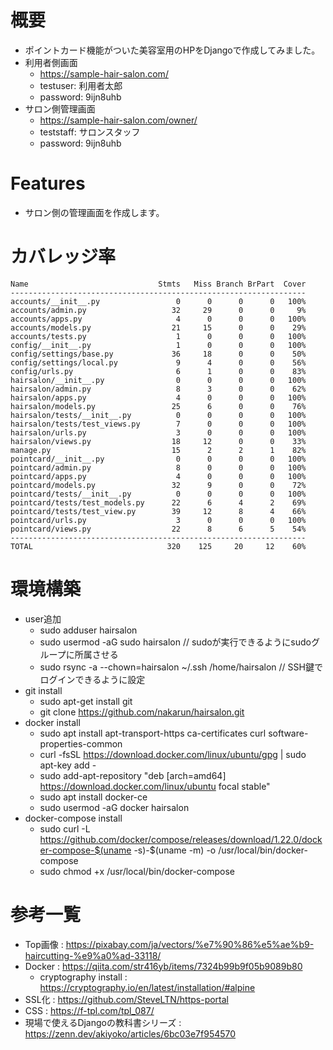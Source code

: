 # 概要
- ポイントカード機能がついた美容室用のHPをDjangoで作成してみました。
- 利用者側画面
  - https://sample-hair-salon.com/
  - testuser: 利用者太郎
  - password: 9ijn8uhb
- サロン側管理画面
  - https://sample-hair-salon.com/owner/
  - teststaff: サロンスタッフ
  - password: 9ijn8uhb

# Features
- サロン側の管理画面を作成します。

# カバレッジ率
```
Name                             Stmts   Miss Branch BrPart  Cover
------------------------------------------------------------------
accounts/__init__.py                 0      0      0      0   100%
accounts/admin.py                   32     29      0      0     9%
accounts/apps.py                     4      0      0      0   100%
accounts/models.py                  21     15      0      0    29%
accounts/tests.py                    1      0      0      0   100%
config/__init__.py                   1      0      0      0   100%
config/settings/base.py             36     18      0      0    50%
config/settings/local.py             9      4      0      0    56%
config/urls.py                       6      1      0      0    83%
hairsalon/__init__.py                0      0      0      0   100%
hairsalon/admin.py                   8      3      0      0    62%
hairsalon/apps.py                    4      0      0      0   100%
hairsalon/models.py                 25      6      0      0    76%
hairsalon/tests/__init__.py          0      0      0      0   100%
hairsalon/tests/test_views.py        7      0      0      0   100%
hairsalon/urls.py                    3      0      0      0   100%
hairsalon/views.py                  18     12      0      0    33%
manage.py                           15      2      2      1    82%
pointcard/__init__.py                0      0      0      0   100%
pointcard/admin.py                   8      0      0      0   100%
pointcard/apps.py                    4      0      0      0   100%
pointcard/models.py                 32      9      0      0    72%
pointcard/tests/__init__.py          0      0      0      0   100%
pointcard/tests/test_models.py      22      6      4      2    69%
pointcard/tests/test_view.py        39     12      8      4    66%
pointcard/urls.py                    3      0      0      0   100%
pointcard/views.py                  22      8      6      5    54%
------------------------------------------------------------------
TOTAL                              320    125     20     12    60%

```

# 環境構築

- user追加
  - sudo adduser hairsalon
  - sudo usermod -aG sudo hairsalon // sudoが実行できるようにsudoグループに所属させる
  - sudo rsync -a --chown=hairsalon ~/.ssh /home/hairsalon // SSH鍵でログインできるように設定
- git install
  - sudo apt-get install git
  - git clone https://github.com/nakarun/hairsalon.git
- docker install
  - sudo apt install apt-transport-https ca-certificates curl software-properties-common
  - curl -fsSL https://download.docker.com/linux/ubuntu/gpg | sudo apt-key add -
  - sudo add-apt-repository "deb [arch=amd64] https://download.docker.com/linux/ubuntu focal stable"
  - sudo apt install docker-ce
  - sudo usermod -aG docker hairsalon
- docker-compose install
  - sudo curl -L https://github.com/docker/compose/releases/download/1.22.0/docker-compose-$(uname -s)-$(uname -m) -o /usr/local/bin/docker-compose
  - sudo chmod +x /usr/local/bin/docker-compose  

# 参考一覧
- Top画像 : https://pixabay.com/ja/vectors/%e7%90%86%e5%ae%b9-haircutting-%e9%a0%ad-33118/
- Docker : https://qiita.com/str416yb/items/7324b99b9f05b9089b80
  - cryptography install : https://cryptography.io/en/latest/installation/#alpine
- SSL化 : https://github.com/SteveLTN/https-portal
- CSS : https://f-tpl.com/tpl_087/
- 現場で使えるDjangoの教科書シリーズ : https://zenn.dev/akiyoko/articles/6bc03e7f954570